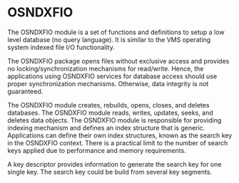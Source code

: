 # OSNDXFIO
<p>The OSNDXFIO module is a set of functions and definitions to setup a low level database (no query language). It is similar to the VMS operating system indexed file I/O functionality.</p>

<p>The OSNDXFIO package opens files without exclusive access and provides no locking/synchronization mechanisms for read/write. Hence, the applications using OSNDXFIO services for database access should use proper synchronization mechanisms. Otherwise, data integrity is not guaranteed.</p>

<p>The OSNDXFIO module creates, rebuilds, opens, closes, and deletes databases. The OSNDXFIO module reads, writes, updates, seeks, and deletes data objects. The OSNDXFIO module is responsible for providing indexing mechanism and defines an index structure that is generic. Applications can define their own index structures, known as the search key in the OSNDXFIO context. There is a practical limit to the number of search keys applied due to performance and memory requirements.</p>

<p>A key descriptor provides information to generate the search key for one single key. The search key could be build from several key segments.</p>
